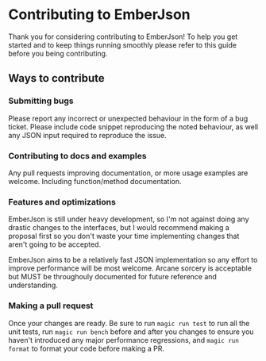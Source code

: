 # Contributing to EmberJson

Thank you for considering contributing to EmberJson! To help you get started and to keep things running smoothly please refer to this guide before you being contributing.

## Ways to contribute

### Submitting bugs

Please report any incorrect or unexpected behaviour in the form of a bug ticket. Please include code snippet reproducing the noted behaviour, as well any JSON input required to reproduce the issue.

### Contributing to docs and examples

Any pull requests improving documentation, or more usage examples are welcome. Including function/method documentation.

### Features and optimizations

EmberJson is still under heavy development, so I'm not against doing any drastic changes to the interfaces,
but I would recommend making a proposal first so you don't waste your time implementing changes that aren't going to be accepted.

EmberJson aims to be a relatively fast JSON implementation so any effort to improve
performance will be most welcome. Arcane sorcery is acceptable but MUST be throughouly documented
for future reference and understanding.

### Making a pull request

Once your changes are ready. Be sure to run `magic run test`
to run all the unit tests, run `magic run bench` before and after you changes to ensure you haven't introduced any major performance regressions, and `magic run format` to format your code before making a PR.
